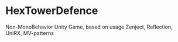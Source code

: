 # HexTowerDefence
 Non-MonoBehavior Unity Game, based on usage Zenject, Reflection, UniRX, MV-patterns

